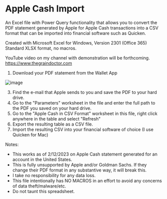 # Apple Cash Import

An Excel file with Power Query functionality that allows you to convert the PDF statement generated by Apple for Apple Cash transactions into a CSV format that can be imported into financial software such as Quicken.

Created with Microsoft Excel for Windows, Version 2301 (Office 365)
Standard XLSX format, no macros.

YouTube video on my channel with demonstration will be forthcoming.
https://www.thegraindoctor.com

1) Download your PDF statement from the Wallet App

![image](https://user-images.githubusercontent.com/23384422/218314039-ba512ac6-ae8f-41b9-aa9f-9665765dde02.png)

3) Find the e-mail that Apple sends to you and save the PDF to your hard drive.
4) Go to the "Parameters" worksheet in the file and enter the full path to the PDF you saved on your hard drive.
5) Go to the "Apple Cash in CSV Format" worksheet in this file, right click anywhere in the table and select "Refresh"
6) Export the resulting table as a CSV file.
7) Import the resulting CSV into your financial software of choice (I use Quicken for Mac)

Notes:
* This works as of 2/12/2023 on Apple Cash statement generated for an account in the United States.
* This is fully unsupported by Apple and/or Goldman Sachs.  If they change their PDF format in any substantive way, it will break this.
* I take no responsibility for any data loss.
* This file intentionally has NO MACROS in an effort to avoid any concerns of data theft/malware/etc.
* Do not taunt this spreadsheet.


